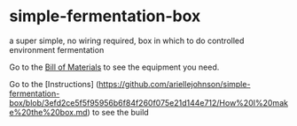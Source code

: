 # simple-fermentation-box
a super simple, no wiring required, box in which to do controlled environment fermentation

Go to the [Bill of Materials](https://github.com/ariellejohnson/simple-fermentation-box/blob/3efd2ce5f5f95956b6f84f260f075e21d144e712/Bill%20of%20Materials%20(BOM)%20even%20simpler%20fermentation%20box.csv) to see the equipment you need.

Go to the [Instructions] (https://github.com/ariellejohnson/simple-fermentation-box/blob/3efd2ce5f5f95956b6f84f260f075e21d144e712/How%20I%20make%20the%20box.md) to see the build
